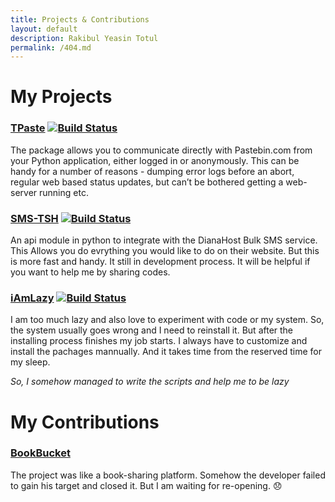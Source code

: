 ```yaml
---
title: Projects & Contributions
layout: default
description: Rakibul Yeasin Totul
permalink: /404.md
---
```


# My Projects
### [TPaste](TPaste)   [![Build Status](https://travis-ci.org/rytotul/TPaste.svg?branch=master)](https://travis-ci.org/rytotul/TPaste)
The package allows you to communicate directly with Pastebin.com from your Python application, either logged in or anonymously. This can be handy for a number of reasons - dumping error logs before an abort, regular web based status updates, but can’t be bothered getting a web-server running etc.

### [SMS-TSH](SMS-TSH)   [![Build Status](https://travis-ci.org/rytotul/SMS-TSH.svg?branch=master)](https://travis-ci.org/rytotul/SMS-TSH)
An api module in python to integrate with the DianaHost Bulk SMS service. This Allows you do evrything you would like to do on their website. But this is more fast and handy. It still in development process. It will be helpful if you want to help me by sharing codes.

### [iAmLazy](iAmLazy)   [![Build Status](https://travis-ci.org/rytotul/iAmLazy.svg?branch=master)](https://travis-ci.org/rytotul/iAmLazy)
I am too much lazy and also love to experiment with code
or my system. So, the system usually goes wrong and I need to
reinstall it. But after the installing process finishes my job starts.
I always have to customize and install the pachages mannually.
And it takes time from the reserved time for my sleep.

_So, I somehow managed to write the scripts and help me to be lazy_

# My Contributions
### [BookBucket](https://github.com/sakib-rahman-bangladesh/bookbucket)
The project was like a book-sharing platform. Somehow the developer failed to gain his target and closed it. But I am waiting for re-opening. :disappointed:
